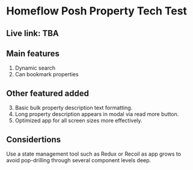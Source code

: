 # Homeflow Posh Property Tech Test

## Live link: TBA

## Main features

1. Dynamic search
2. Can bookmark properties

## Other featured added

3. Basic bulk property description text formatting.
4. Long property description appears in modal via read more button.
5. Optimized app for all screen sizes more effectively.

## Considertions

Use a state management tool such as Redux or Recoil as app grows to avoid pop-drilling through several component levels deep.
